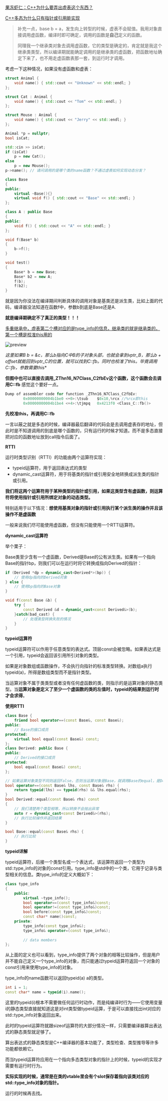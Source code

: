 [果冻虾仁：C++为什么要弄出虚表这个东西？](https://www.zhihu.com/question/389546003/answer/1194780618)

[C++多态为什么只有指针或引用能实现](https://blog.csdn.net/weixin_43327696/article/details/107671931)

> 补充一点，base b = a，发生向上转型的时候，虚表不会赋值。我用对象直接调用虚函数，编译时即可确定，调用的函数是**自己**定义的函数。
>
> 同理我一个继承类对象去调用虚函数，它的类型是确定的，肯定就是我这个继承类类型，所以编译期就能确定调用的是继承类的虚函数，把函数地址确定下来了，也不用走虚函数表那一套，到运行时才调用。

考虑一下这种情况，如果没有虚函数和虚表：

```cpp
struct Animal {
    void name() { std::cout << "Unknown" << std::endl; }
};

struct Cat : Animal {
    void name() { std::cout << "Tom" << std::endl; }
};

struct Mouse : Animal {
    void name() { std::cout << "Jerry" << std::endl; }
};

Animal *p = nullptr;
bool isCat;

std::cin >> isCat;
if (isCat)
    p = new Cat();
else
    p = new Mouse();
p->name(); // 请问调用的是哪个类的name函数？不通过虚表如何实现动态分发？
```

```cpp
class Base
{
public:
    virtual ~Base(){}
    virtual void f() { std::cout << "Base" << std::endl; }
};

class A : public Base
{
public:
    void f() { std::cout << "A" << std::endl; }
};

void f(Base* b)
{
    b->f();
}

void test()
{
    Base* b = new Base;
    Base* b2 = new A;
    f(b);
    f(b2);
}
```

就是因为你没法在编译期间判断具体的调用对象是基类还是派生类，比如上面的代码，编译器没法知道在函数f中，参数b到底是Base还是A.

**就是编译期确定不了真正的类型！！！**

[多重继承中，虚表第二个槽对应的是type_info的信息，继承类的就是继承类的，第一个槽是校准this用的](https://www.zhihu.com/question/29251261/answer/1297439131)

![preview](picture/v2-1abcee842678e219cbf42d0c0b267ef3_r.jpg)

**这里如果B* b = &c，那么b指向C中B的子对象头部，也就会拿到vptr_B，那么b + offset就能回到vptr_C的位置，就可以找到C::fb。同时也校准了this。毕竟调用C::fb，参数需要this**

**但图中也可以直接去调用_ZThn16_N7Class_C2fbEv这个函数，这个函数会去调用C::fb**  感觉这个要好一点。

```c
Dump of assembler code for function _ZThn16_N7Class_C2fbEv:
        0x00000000004b1be0 <+0>:\tsub    $0x10,%rcx //%rcx即this
        0x00000000004b1be4 <+4>:\tjmpq   0x4213f0 <Class_C::fb()>
```

**先校准this，再调用C::fb**

一言以蔽之就是多态的时候，编译器最后翻译的代码会是去调用虚表存的地址，但此时是不知道调用的到底是哪个函数的，只有运行的时候才知道。而不是多态直接把对应的函数地址放到call指令后面了。





**RTTI**

运行时类型识别（RTTI）的功能由两个运算符实现：

+ typeid运算符，用于返回表达式的类型
+ dynamic_cast运算符，用于将基类的指针或引用安全地转换成派生类的指针或引用。

**我们将这两个运算符用于某种类型的指针或引用，如果这类型含有虚函数，则运算符将使用指针或引用所绑定对象的动态类型。** 

特别适用于以下情况：**想使用基类对象的指针或引用执行某个派生类的操作并且该操作不是虚函数**

一般来说我们尽可能使用虚函数，但没有只能使用一个RTTI运算符。

**dynamic_cast运算符**

举个栗子：

Base类至少含有一个虚函数，Derived是Base的公有派生类。如果有一个指向Base的指针bp，则我们可以在运行时将它转换成指向Derived的指针：

```c++
if (Derived *dp = dynamic_cast<Derived*>(bp)) {
	// 使用dp指向的Derived对象
} else {
	// 使用bp指向的Base对象
}
```

```c++
void f(const Base &b) {
	try {
		const Derived &d = dynamic_cast<const Derived&>(b);
	}catch(bad_cast) {
		// 处理类型转换失败的情况
	}
}
```

**typeid运算符**

typeid运算符可以作用于任意类型的表达式。顶层const会被忽略。如果表达式是一个引用，typeid会返回该引用所引对象的类型。

如果是对象数组或函数操作，不会执行向指针的标准类型转换。对数组a执行typeid(a)，所得是数组类型而不是指针类型。

当运算对象不属于类类型或者没有任何虚函数的类，则指示的是运算对象的静态类型。当**运算对象是定义了至少一个虚函数的类的左值时，typeid的结果到运行时才会求得**。

**使用RTTI**

```c++
class Base {
	friend bool operator==(const Base&, const Base&);
public:
	// Base的接口成员
protected:
	virtual bool equal(const Base&) const;
};
class Derived: public Base {
public:
	// Derived的接口成员
protected:
	bool equal(const Base&) const;
};

// 如果运算对象类型不同则返回false，否则当运算对象是Base，就调用Base的equal，是Derived就调用Derived的equal 比较成员。
bool operator==(const Base& lhs, const Base& rhs) {
	return typeid(lhs) == typeid(rhs) && lhs.equal(rhs);
}
bool Derived::equal(const Base& rhs) const
{	
    // 我们清楚两个类型相等，所以转换不会抛出异常
    auto r = dynamic_cast<const Derived&>(rhs);
    // 执行比较操作并返回结果
}

bool Base::equal(const Base& rhs) {
    // 执行比较
}
```

**typeid详解**

typeid运算符，后接一个类型名或一个表达式，该运算符返回一个类型为std::type_info的对象的const引用。type_info是std中的一个类，它用于记录与类型相关的信息。类type_info的定义大概如下：

```c++
class type_info
{
    public:
        virtual ~type_info();
        bool operator==(const type_info&)const;
        bool operator!=(const type_info&)const;
        bool before(const type_info&)const;
        const char* name()const;
    private:
        type_info(const type_info&);
        type_info& operator=(const type_info&);
       
        // data members
};
```

从上面的定义也可以看到，type_info提供了两个对象的相等比较操作，但是用户并不能自己定义一个type_info的对象，而只能通过typeid运算符返回一个对象的const引用来使用type_info的对象。

type_info的name函数可以返回typeid(a) a的类型。

```cpp
int i = 1;
const char* name = typeid(i).name();
```

这里的typeid(i)根本不需要做任何运行时动作，而是纯编译时行为——它使用变量i的静态类型直接就知道这是对int类型做typeid运算，于是可以直接找出int对应的std::type_info对象返回出来。

此时的typeid运算符就跟sizeof运算符的大部分情况一样，只需要编译器算出表达式的静态类型就足够了。

算出表达式的静态类型是C++编译器的基本功能了，类型检查、类型推导等许多功能都依赖它。

而当typeid运算符应用在一个指向多态类型对象的指针上的时候，typeid的实现才需要有运行时行为。

**实际实现的时候，通常是在类的vtable里会有个slot保存着指向该类对应的std::type_info对象的指针。**

运行的时候再去找。
